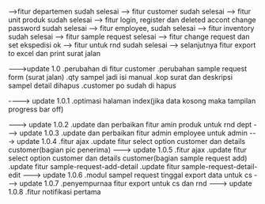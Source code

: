 -->fitur departemen sudah selesai
--> fitur customer sudah selesai
--> fitur unit produk sudah selesai
--> fitur login, register dan deleted accont change password sudah selesai
--> fitur employee, sudah selesai
--> fitur inventory sudah selesai
--> fitur sample request selesai
--> fitur change request dan set ekspedisi ok
--> fitur untuk rnd sudah selesai
--> selanjutnya fitur export to excel dan print surat jalan

--->update 1.0
.perubahan di fitur customer
.perubahan sample request form (surat jalan)
.qty sampel jadi isi manual
.kop surat dan deskripsi sampel detail dihapus
.customer po sudah di hapus

----> update 1.0.1
.optimasi halaman index(jika data kosong maka tampilan progress bar off)

---> update 1.0.2
.update dan perbaikan fitur amin produk untuk rnd dept
---> update 1.0.3
.update dan perbaikan fitur admin employee untuk admin
---> update 1.0.4
.fitur ajax
.update fitur select option customer dan details customer(bagian pic penerima)
---> update 1.0.5
.fitur ajax
.update fitur select option customer dan details customer(bagian sample request add)
.update fitur sample-request-add-detail
.update fitur sample-request-detail-edit
---> update 1.0.6
.modul sampel request tinggal export data untuk cs
---> update 1.0.7
.penyempurnaa fitur export untuk cs dan rnd
---> update 1.0.8
.fitur notifikasi pertama
